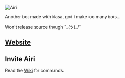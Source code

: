![Airi](https://weaboo.agency/i/ppbfzo.png)

Another bot made with klasa, god i make too many bots...

Won't release source though ¯\_(ツ)_/¯

## [Website](https://airi.moe/)
## [Invite Airi](https://discordapp.com/oauth2/authorize?client_id=608806314344185877&permissions=19488&scope=bot)

Read the [Wiki](https://github.com/etcroot/Airi/wiki) for commands.
